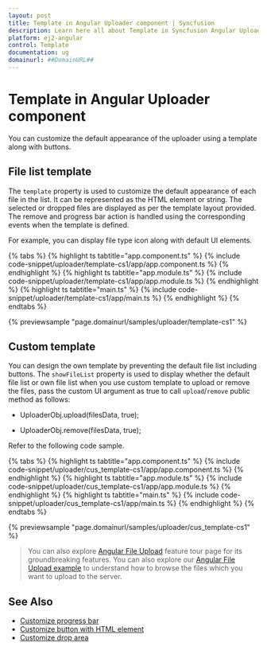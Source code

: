 ```yaml
---
layout: post
title: Template in Angular Uploader component | Syncfusion
description: Learn here all about Template in Syncfusion Angular Uploader component of Syncfusion Essential JS 2 and more.
platform: ej2-angular
control: Template 
documentation: ug
domainurl: ##DomainURL##
---
```


# Template in Angular Uploader component

You can customize the default appearance of the uploader using a template along with buttons.

## File list template

The `template` property is used to customize the default appearance of each file in the list. It can be represented as the HTML element or string. The selected or dropped files are displayed as per the template layout provided. The remove and progress bar action is handled using the corresponding events when the template is defined.

For example, you can display file type icon along with default UI elements.

{% tabs %}
{% highlight ts tabtitle="app.component.ts" %}
{% include code-snippet/uploader/template-cs1/app/app.component.ts %}
{% endhighlight %}
{% highlight ts tabtitle="app.module.ts" %}
{% include code-snippet/uploader/template-cs1/app/app.module.ts %}
{% endhighlight %}
{% highlight ts tabtitle="main.ts" %}
{% include code-snippet/uploader/template-cs1/app/main.ts %}
{% endhighlight %}
{% endtabs %}
  
{% previewsample "page.domainurl/samples/uploader/template-cs1" %}

## Custom template

You can design the own template by preventing the default file list including buttons.
The `showFileList` property is used to display whether the default file list or own file list when you use custom template to upload or remove the files, pass the custom UI argument as true to call `upload`/`remove` public method as follows:

* UploaderObj.upload(filesData, true);

* UploaderObj.remove(filesData, true);

Refer to the following code sample.

{% tabs %}
{% highlight ts tabtitle="app.component.ts" %}
{% include code-snippet/uploader/cus_template-cs1/app/app.component.ts %}
{% endhighlight %}
{% highlight ts tabtitle="app.module.ts" %}
{% include code-snippet/uploader/cus_template-cs1/app/app.module.ts %}
{% endhighlight %}
{% highlight ts tabtitle="main.ts" %}
{% include code-snippet/uploader/cus_template-cs1/app/main.ts %}
{% endhighlight %}
{% endtabs %}
  
{% previewsample "page.domainurl/samples/uploader/cus_template-cs1" %}

> You can also explore [Angular File Upload](https://www.syncfusion.com/angular-ui-components/angular-file-upload) feature tour page for its groundbreaking features. You can also explore our [Angular File Upload example](https://ej2.syncfusion.com/angular/demos/#/material/uploader/default) to understand how to browse the files which you want to upload to the server.

## See Also

* [Customize progress bar](./how-to/customize-progressbar)
* [Customize button with HTML element](./how-to/customize-button-with-html-element)
* [Customize drop area](./how-to/hide-default-drop-area)
